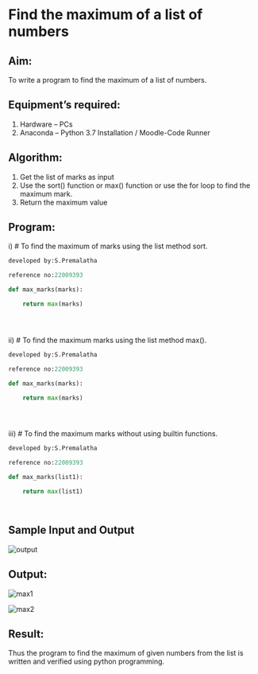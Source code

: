 # Find the maximum of a list of numbers
## Aim:
To write a program to find the maximum of a list of numbers.
## Equipment’s required:
1.	Hardware – PCs
2.	Anaconda – Python 3.7 Installation / Moodle-Code Runner
## Algorithm:
1.	Get the list of marks as input
2.	Use the sort() function or max() function or use the for loop to find the maximum mark.
3.	Return the maximum value
## Program:

i)	# To find the maximum of marks using the list method sort.
```Python
developed by:S.Premalatha

reference no:22009393

def max_marks(marks):

    return max(marks)





```

ii)	# To find the maximum marks using the list method max().
```Python
developed by:S.Premalatha

reference no:22009393

def max_marks(marks):

    return max(marks)





```

iii) # To find the maximum marks without using builtin functions.
```Python
developed by:S.Premalatha

reference no:22009393

def max_marks(list1):

    return max(list1)




```
## Sample Input and Output
![output](./img/max_marks1.jpg) 

## Output:
![max1](https://user-images.githubusercontent.com/120620842/214115391-aa24a52d-7c96-48b2-a09d-c13e0c4cf630.png)

![max2](https://user-images.githubusercontent.com/120620842/214115431-8f42d558-b28c-43d7-99a1-415b9f3998ae.png)

## Result:
Thus the program to find the maximum of given numbers from the list is written and verified using python programming.

